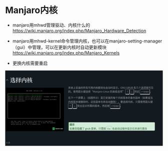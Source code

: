 # Manjaro内核

- manjaro用mhwd管理驱动、内核什么的
https://wiki.manjaro.org/index.php/Manjaro_Hardware_Detection

- manjaro用mhwd-kernel命令管理内核，也可以在manjaro-setting-manager（gui）中管理，可以在更新内核时自动更新模块
https://wiki.manjaro.org/index.php/Manjaro_Kernels

- 更换内核需要重启

![alt text](image.png)